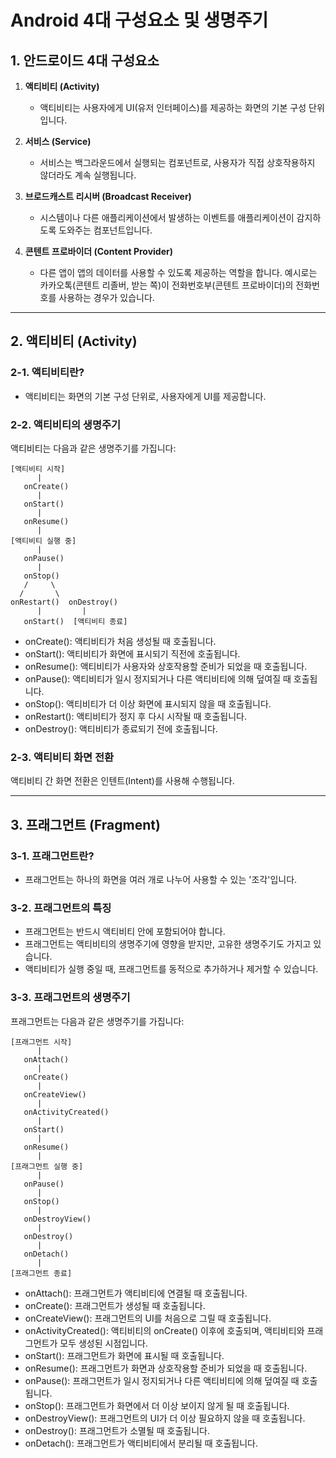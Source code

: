 # Android 4대 구성요소 및 생명주기

## 1. 안드로이드 4대 구성요소

1. **액티비티 (Activity)**  
   - 액티비티는 사용자에게 UI(유저 인터페이스)를 제공하는 화면의 기본 구성 단위입니다.

2. **서비스 (Service)**  
   - 서비스는 백그라운드에서 실행되는 컴포넌트로, 사용자가 직접 상호작용하지 않더라도 계속 실행됩니다.

3. **브로드캐스트 리시버 (Broadcast Receiver)**  
   - 시스템이나 다른 애플리케이션에서 발생하는 이벤트를 애플리케이션이 감지하도록 도와주는 컴포넌트입니다.

4. **콘텐트 프로바이더 (Content Provider)**  
   - 다른 앱이 앱의 데이터를 사용할 수 있도록 제공하는 역할을 합니다. 예시로는 카카오톡(콘텐트 리졸버, 받는 쪽)이 전화번호부(콘텐트 프로바이더)의 전화번호를 사용하는 경우가 있습니다.

---

## 2. 액티비티 (Activity)

### 2-1. 액티비티란?
- 액티비티는 화면의 기본 구성 단위로, 사용자에게 UI를 제공합니다.

### 2-2. 액티비티의 생명주기
액티비티는 다음과 같은 생명주기를 가집니다:

```text
[액티비티 시작]
      |
   onCreate()
      |
   onStart()
      |
   onResume()
      |
[액티비티 실행 중]
      |
   onPause()
      |
   onStop()
   /     \
  /       \
onRestart()  onDestroy()
      |         |
   onStart()  [액티비티 종료]
```

- onCreate(): 액티비티가 처음 생성될 때 호출됩니다.
- onStart(): 액티비티가 화면에 표시되기 직전에 호출됩니다.
- onResume(): 액티비티가 사용자와 상호작용할 준비가 되었을 때 호출됩니다.
- onPause(): 액티비티가 일시 정지되거나 다른 액티비티에 의해 덮여질 때 호출됩니다.
- onStop(): 액티비티가 더 이상 화면에 표시되지 않을 때 호출됩니다.
- onRestart(): 액티비티가 정지 후 다시 시작될 때 호출됩니다.
- onDestroy(): 액티비티가 종료되기 전에 호출됩니다.

### 2-3. 액티비티 화면 전환
액티비티 간 화면 전환은 인텐트(Intent)를 사용해 수행됩니다.

---

## 3. 프래그먼트 (Fragment)

### 3-1. 프래그먼트란?
- 프래그먼트는 하나의 화면을 여러 개로 나누어 사용할 수 있는 '조각'입니다.

### 3-2. 프래그먼트의 특징
- 프래그먼트는 반드시 액티비티 안에 포함되어야 합니다.
- 프래그먼트는 액티비티의 생명주기에 영향을 받지만, 고유한 생명주기도 가지고 있습니다.
- 액티비티가 실행 중일 때, 프래그먼트를 동적으로 추가하거나 제거할 수 있습니다.

### 3-3. 프래그먼트의 생명주기
프래그먼트는 다음과 같은 생명주기를 가집니다:

```text
[프래그먼트 시작]
      |
   onAttach()
      |
   onCreate()
      |
   onCreateView()
      |
   onActivityCreated()
      |
   onStart()
      |
   onResume()
      |
[프래그먼트 실행 중]
      |
   onPause()
      |
   onStop()
      |
   onDestroyView()
      |
   onDestroy()
      |
   onDetach()
      |
[프래그먼트 종료]
```

- onAttach(): 프래그먼트가 액티비티에 연결될 때 호출됩니다.
- onCreate(): 프래그먼트가 생성될 때 호출됩니다.
- onCreateView(): 프래그먼트의 UI를 처음으로 그릴 때 호출됩니다.
- onActivityCreated(): 액티비티의 onCreate() 이후에 호출되며, 액티비티와 프래그먼트가 모두 생성된 시점입니다.
- onStart(): 프래그먼트가 화면에 표시될 때 호출됩니다.
- onResume(): 프래그먼트가 화면과 상호작용할 준비가 되었을 때 호출됩니다.
- onPause(): 프래그먼트가 일시 정지되거나 다른 액티비티에 의해 덮여질 때 호출됩니다.
- onStop(): 프래그먼트가 화면에서 더 이상 보이지 않게 될 때 호출됩니다.
- onDestroyView(): 프래그먼트의 UI가 더 이상 필요하지 않을 때 호출됩니다.
- onDestroy(): 프래그먼트가 소멸될 때 호출됩니다.
- onDetach(): 프래그먼트가 액티비티에서 분리될 때 호출됩니다.
